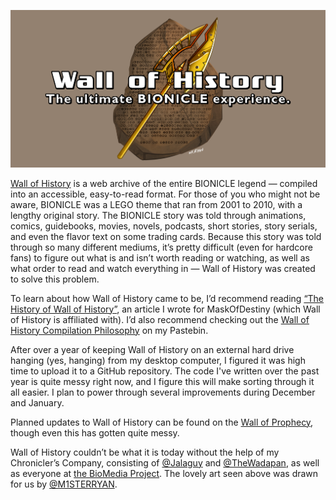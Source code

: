 ![Wall of History: The Ultimate BIONICLE Experience](/img/ogp.png)

[Wall of History](https://wallofhistory.com/) is a web archive of the entire BIONICLE legend — compiled into an accessible, easy-to-read format. For those of you who might not be aware, BIONICLE was a LEGO theme that ran from 2001 to 2010, with a lengthy original story. The BIONICLE story was told through animations, comics, guidebooks, movies, novels, podcasts, short stories, story serials, and even the flavor text on some trading cards. Because this story was told through so many different mediums, it’s pretty difficult (even for hardcore fans) to figure out what is and isn’t worth reading or watching, as well as what order to read and watch everything in — Wall of History was created to solve this problem.

To learn about how Wall of History came to be, I’d recommend reading [“The History of Wall of History”](https://www.maskofdestiny.com/news/the-history-of-wall-of-history/), an article I wrote for MaskOfDestiny (which Wall of History is affiliated with). I’d also recommend checking out the [Wall of History Compilation Philosophy](https://pastebin.com/xiCuM9kb) on my Pastebin.

After over a year of keeping Wall of History on an external hard drive hanging (yes, hanging) from my desktop computer, I figured it was high time to upload it to a GitHub repository. The code I've written over the past year is quite messy right now, and I figure this will make sorting through it all easier. I plan to power through several improvements during December and January.

Planned updates to Wall of History can be found on the [Wall of Prophecy](https://docs.google.com/document/d/1Zu0CLegSkCXrY0WylNm9w0AjTx1W4KuVeZ2biODkiJo/edit?usp=sharing), though even this has gotten quite messy.

Wall of History couldn’t be what it is today without the help of my Chronicler’s Company, consisting of [@Jalaguy](https://twitter.com/Jalaguy) and [@TheWadapan](https://twitter.com/TheWadapan), as well as everyone at [the BioMedia Project](http://biomediaproject.com/bmp/). The lovely art seen above was drawn for us by [@M1STERRYAN](https://twitter.com/M1STERRYAN).